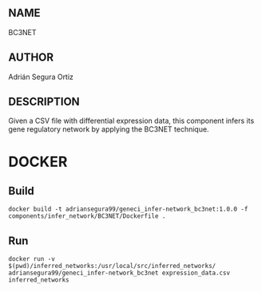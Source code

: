 ## NAME

BC3NET

## AUTHOR

Adrián Segura Ortiz

## DESCRIPTION

Given a CSV file with differential expression data, this component infers its gene regulatory network by applying the BC3NET technique.

# DOCKER

## Build

```
docker build -t adriansegura99/geneci_infer-network_bc3net:1.0.0 -f components/infer_network/BC3NET/Dockerfile .
```

## Run

```
docker run -v $(pwd)/inferred_networks:/usr/local/src/inferred_networks/ adriansegura99/geneci_infer-network_bc3net expression_data.csv inferred_networks
```

